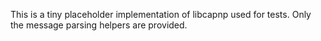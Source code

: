 This is a tiny placeholder implementation of libcapnp used for tests.
Only the message parsing helpers are provided.
